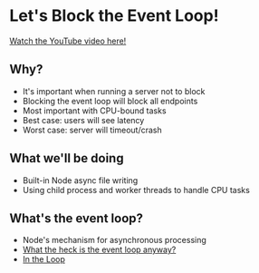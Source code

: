 # Let's Block the Event Loop!

[Watch the YouTube video here!](https://youtu.be/OUWI-Euts64)

## Why?

- It's important when running a server not to block
- Blocking the event loop will block all endpoints
- Most important with CPU-bound tasks
- Best case: users will see latency
- Worst case: server will timeout/crash

## What we'll be doing

- Built-in Node async file writing
- Using child process and worker threads to handle CPU tasks

## What's the event loop?

- Node's mechanism for asynchronous processing
- [What the heck is the event loop anyway?](https://www.youtube.com/watch?v=8aGhZQkoFbQ)
- [In the Loop](https://www.youtube.com/watch?v=cCOL7MC4Pl0)

